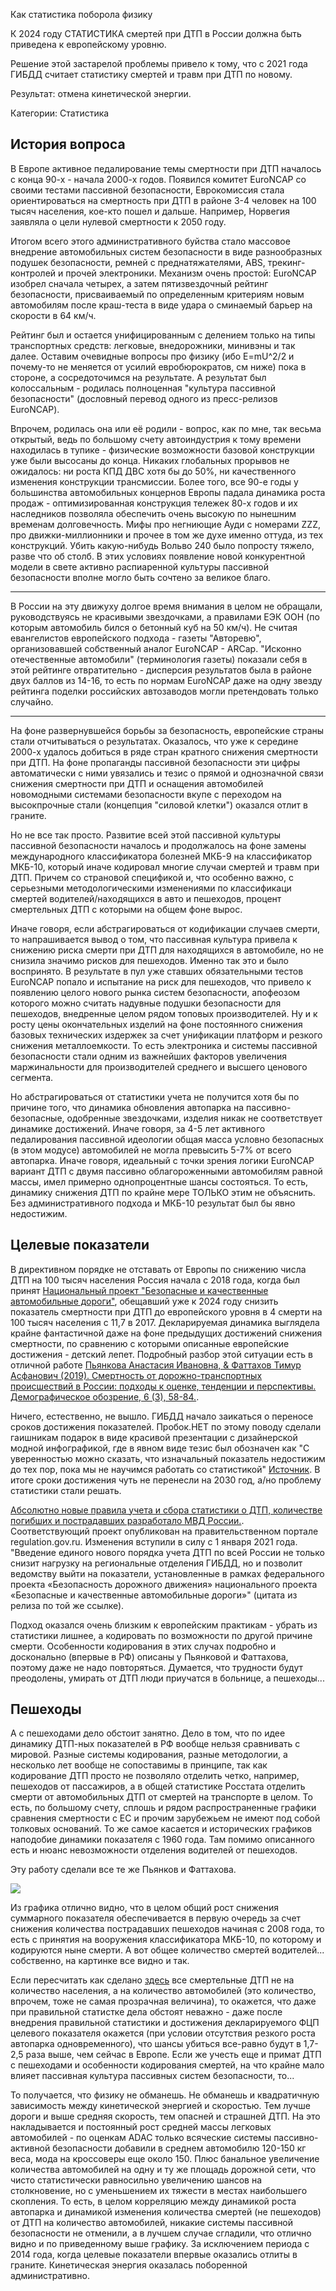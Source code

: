 Как статистика поборола физику

К 2024 году СТАТИСТИКА смертей при ДТП в России должна быть приведена к европейскому уровню. 

Решение этой застарелой проблемы привело к тому, что с 2021 года ГИБДД считает статистику смертей и травм при ДТП по новому. 

Результат: отмена кинетической энергии. 

Категории: Статистика

## История вопроса

В Европе активное педалирование темы смертности при ДТП началось с конца 90-х - начала 2000-х годов. Появился комитет EuroNCAP со своими тестами пассивной безопасности, Еврокомиссия стала ориентироваться на смертность при ДТП в районе 3-4 человек на 100 тысяч населения, кое-кто пошел и дальше. Например, Норвегия заявляла о цели нулевой смертности к 2050 году. 

Итогом всего этого административного буйства стало массовое внедрение автомобильных систем безопасности в виде разнообразных подушек безопасности, ремней с преднатяжателями, ABS, трекинг-контролей и прочей электроники. Механизм очень простой: EuroNCAP изобрел сначала четырех, а затем пятизвездочный рейтинг безопасности, присваиваемый по определенным критериям новым автомобилям после краш-теста в виде удара о сминаемый барьер на скорости в 64 км/ч. 

Рейтинг был и остается унифицированным с делением только на типы транспортных средств: легковые, внедорожники, минивэны и так далее. Оставим очевидные вопросы про физику (ибо E=mU^2/2 и почему-то не меняется от усилий евробюрократов, см ниже) пока в стороне, а сосредоточимся на результате. А результат был колоссальным - родилась полноценная "культура пассивной безопасности" (дословный перевод одного из пресс-релизов EuroNCAP). 

Впрочем, родилась она или её родили - вопрос, как по мне, так весьма открытый, ведь по большому счету автоиндустрия к тому времени находилась в тупике - физические возможности базовой конструкции уже были высосаны до конца. Никаких глобальных прорывов не ожидалось: ни роста КПД ДВС хотя бы до 50%, ни качественного изменения конструкции трансмиссии. Более того, все 90-е годы у большинства автомобильных концернов Европы падала динамика роста продаж - оптимизированная конструкция тележек 80-х годов и их наследников позволяла обеспечить очень высокую по нынешним временам долговечность. Мифы про негниющие Ауди с номерами ZZZ, про движки-миллионники и прочее в том же духе именно оттуда, из тех конструкций. Убить какую-нибудь Вольво 240 было попросту тяжело, разве что об столб. В этих условиях появление новой конкурентной модели в свете активно распиаренной культуры пассивной безопасности вполне могло быть сочтено за великое благо. 

____

В России на эту движуху долгое время внимания в целом не обращали, руководствуясь не красивыми звездочками, а правилами ЕЭК ООН (по которым автомобиль бился о бетонный куб на 50 км/ч). Не считая евангелистов европейского подхода - газеты "Авторевю", организовавшей собственный аналог EuroNCAP - ARCap. "Исконно отечественные автомобили" (терминология газеты) показали себя в этой рейтинге отвратительно - дисперсия результатов была в районе двух баллов из 14-16, то есть по нормам EuroNCAP даже на одну звезду рейтинга поделки российских автозаводов могли претендовать только случайно. 
_____

На фоне развернувшейся борьбы за безопасность, европейские страны стали отчитываться о результатах. Оказалось, что уже к середине 2000-х удалось добиться в ряде стран кратного снижения смертности при ДТП. На фоне пропаганды пассивной безопасности эти цифры автоматически с ними увязались и тезис о прямой и однозначной связи снижения смертности при ДТП и оснащения автомобилей новомодными системами безопасности вкупе с переходом на высокпрочные стали (концепция "силовой клетки") оказался отлит в граните. 

Но не все так просто. Развитие всей этой пассивной культуры пассивной безопасности началось и продолжалось на фоне замены международного классификатора болезней МКБ-9 на классификатор МКБ-10, который иначе кодировал многие случаи смертей и травм при ДТП. Причем со страновой спецификой и, что особенно важно, с серьезными методологическими изменениями по классификаци смертей водителей/находящихся в авто и пешеходов, процент смертельных ДТП с которыми на общем фоне вырос. 

Иначе говоря, если абстрагироваться от кодификации случаев смерти, то напрашивается вывод о том, что пассивная культура привела к снижению риска смерти при ДТП для находящихся в автомобиле, но не снизила значимо рисков для пешеходов. Именно так это и было воспринято. В результате в пул уже ставших обязательными тестов EuroNCAP попало и испытание на риск для пешеходов, что привело к появлению целого нового рынка систем безопасности, апофеозом которого можно считать надувные подушки безопасности для пешеходов, внедренные целом рядом топовых производителей. Ну и к росту цены окончательных изделий на фоне постоянного снижения базовых технических издержек за счет унификации платформ и резкого снижения металлоемкости. То есть электроника и системы пассивной безопасности стали одним из важнейших факторов увеличения маржинальности для производителей среднего и высшего ценового сегмента. 

Но абстрагироваться от статистики учета не получится хотя бы по причине того, что динамика обновления автопарка на пассивно-безопасные, одобренные звездочками, изделия никак не соответствует динамике достижений. Иначе говоря, за 4-5 лет активного педалирования пассивной идеологии общая масса условно безопасных (в этом модусе) автомобилей не могла превысить 5-7% от всего автопарка. Иначе говоря, идеальный с точки зрения логики EuroNCAP вариант ДТП с двумя пассивно облагороженными автомобилям равной массы, имел примерно однопроцентные шансы состояться. То есть, динамику снижения ДТП по крайне мере ТОЛЬКО этим не объяснить. Без административного подхода и МКБ-10 результат был бы явно недостижим. 

## Целевые показатели

В директивном порядке не отставать от Европы по снижению числа ДТП на 100 тысяч населения Россия начала с 2018 года, когда был принят [Национальный проект "Безопасные и качественные автомобильные дороги"](http://static.government.ru/media/files/rBdyoIr3S9IDP8Q87lXXYaktpKWGc0NY.pdf), обещавший уже к 2024 году снизить показатель смертности при ДТП до европейского уровня в 4 смерти на 100 тысяч населения с 11,7 в 2017. Декларируемая динамика выглядела крайне фантастичной даже на фоне предыдущих достижений снижения смертности, по сравнению с которыми описанные европейские достижения - детский лепет. Подробный разбор этой ситуации есть в отличной работе [Пьянкова Анастасия Ивановна, & Фаттахов Тимур Асфанович (2019). Смертность от дорожно-транспортных происшествий в России: подходы к оценке, тенденции и перспективы. Демографическое обозрение, 6 (3), 58-84.](https://cyberleninka.ru/article/n/smertnost-ot-dorozhno-transportnyh-proisshestviy-v-rossii-podhody-k-otsenke-tendentsii-i-perspektivy).

Ничего, естественно, не вышло. ГИБДД начало заикаться о переносе сроков достижения показателей. Пробок.НЕТ по этому поводу сделали гаишникам подарок в виде красивой презентации с дизайнерской модной инфографикой, где в явном виде тезис был обозначен как "С уверенностью можно сказать, что изначальный показатель недостижим до тех пор, пока мы не научимся работать со статистикой" [Источник](https://fishki.net/auto/3392672-prichiny-smerti-na-rossijskih-dorogah-razbor-oficialynoj-statistiki.html). В итоге сроки достижения чуть не перенесли на 2030 год, а/но проблему статистики стали решать. 

[Абсолютно новые правила учета и сбора статистики о ДТП, количестве погибших и пострадавших разработало МВД России.](https://www.autonews.ru/news/5e94165a9a79477c5dac45d4). Соответствующий проект опубликован на правительственном портале regulation.gov.ru. Изменения вступили в силу с 1 января 2021 года. "Введение единого нового порядка учета ДТП по всей России не только снизит нагрузку на региональные отделения ГИБДД, но и позволит ведомству выйти на показатели, установленные в рамках федерального проекта «Безопасность дорожного движения» национального проекта «Безопасные и качественные автомобильные дороги»" (цитата из релиза по той же ссылке). 

Подход оказался очень близким к европейским практикам - убрать из статистики лишнее, а кодировать по возможности по другой причине смерти. Особенности кодирования в этих случах подробно и досконально (впервые в РФ) описаны у Пьянковой и Фаттахова, поэтому даже не надо повторяться. Думается, что трудности будут преодолены, умирать от ДТП люди приучатся в больнице, а пешеходы... 

## Пешеходы

А с пешеходами дело обстоит занятно. Дело в том, что по идее динамику ДТП-ных показателей в РФ вообще нельзя сравнивать с мировой. Разные системы кодирования, разные методологии, а несколько лет вообще не сопоставимы в принципе, так как кодирование ДТП просто не позволяло отделить четко, например, пешеходов от пассажиров, а в общей статистике Росстата отделить смерти от автомобильных ДТП от смертей на транспорте в целом. То есть, по большому счету, сплошь и рядом распространенные графики сравнения смертности с ЕС и прочим зарубежьем не имеют под собой толковых оснований. То же самое касается и исторических графиков наподобие динамики показателя с 1960 года. Там помимо описанного есть и нюанс невозможности отделения водителей от пешеходов. 

Эту работу сделали все те же Пьянков и Фаттахова. 

![](images/dtp.png)

Из графика отлично видно, что в целом общий рост снижения суммарного показателя обеспечивается в первую очередь за счет снижения количества пострадавших пешеходов начиная с 2008 года, то есть с принятия на вооружения классификатора МКБ-10, по которому и кодируются ныне смерти. А вот общее количество смертей водителей... собственно, на картинке все видно и так.

Если пересчитать как сделано [здесь](http://www.demoscope.ru/weekly/2012/0527/tema03.php) все смертельные ДТП не на количество населения, а на количество автомобилей (это количество, впрочем, тоже не самая прозрачная величина), то окажется, что даже при правильной статистке дела обстоят неважно - даже после внедрения правильной статистики и достижения декларируемого ФЦП целевого показателя окажется (при условии отсутствия резкого роста автопарка одновременного), что шансы убиться все-равно будут в 1,7-2,5 раза выше, чем сейчас в Европе. Если же учесть еще и примат ДТП с пешеходами и особенности кодирования смертей, на что крайне мало влияет пассивная культура пассивных систем безопасности, то...

То получается, что физику не обманешь. Не обманешь и квадратичную зависимость между кинетической энергией и скоростью. Тем лучше дороги и выше средняя скорость, тем опасней и страшней ДТП. На это накладывается и постоянный рост средней массы легковых автомобилей - по оценкам ADAC только всяческие системы пассивно-активной безопасности добавили в среднем автомобилю 120-150 кг веса, мода на кроссоверы еще около 150. Плюс банальное увеличение количества автомобилей на одну и ту же площадь дорожной сети, что чисто статистически равносильно увеличению шансов на столкновение, но с уменьшением их тяжести в местах наибольшего скопления. То есть, в целом корреляцию между динамикой роста автопарка и динамикой изменения количества смертей (не пешеходов) от ДТП на количество автомобилей, никакие системы пассивной безопасности не отменили, а в лучшем случае сгладили, что отлично видно и по приведенному выше графику. За исключением периода с 2014 года, когда целевые показатели впервые оказались отлиты в граните. Кинетическая энергия оказалась поборенной административно. 





